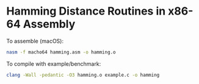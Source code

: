 # Hamming Distance Routines in x86-64 Assembly

To assemble (macOS):

```sh
nasm -f macho64 hamming.asm -o hamming.o
```

To compile with example/benchmark:

```sh
clang -Wall -pedantic -O3 hamming.o example.c -o hamming
```

